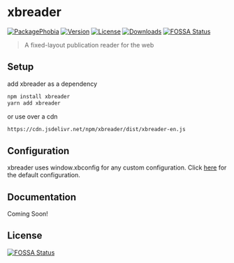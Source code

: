 # xbreader

[![PackagePhobia](https://badgen.net/packagephobia/install/xbreader)](https://packagephobia.now.sh/result?p=xbreader)
[![Version](https://badgen.net/npm/v/xbreader)](https://www.npmjs.com/package/xbreader)
[![License](https://badgen.net/npm/license/xbreader)](https://www.npmjs.com/package/xbreader)
[![Downloads](https://badgen.net/npm/dt/xbreader)](https://www.npmjs.com/package/xbreader)
[![FOSSA Status](https://app.fossa.io/api/projects/git%2Bgithub.com%2Fchocolatkey%2Fxbreader.svg?type=shield)](https://app.fossa.io/projects/git%2Bgithub.com%2Fchocolatkey%2Fxbreader?ref=badge_shield)

> A fixed-layout publication reader for the web

## Setup

add xbreader as a dependency
```bash
npm install xbreader
yarn add xbreader
```

or use over a cdn
```bash
https://cdn.jsdelivr.net/npm/xbreader/dist/xbreader-en.js
```

## Configuration

xbreader uses window.xbconfig for any custom configuration. Click [here](https://github.com/chocolatkey/xbreader/blob/master/src/app/components/Reader.ts#L78) for the default configuration.

## Documentation

Coming Soon!


## License
[![FOSSA Status](https://app.fossa.io/api/projects/git%2Bgithub.com%2Fchocolatkey%2Fxbreader.svg?type=large)](https://app.fossa.io/projects/git%2Bgithub.com%2Fchocolatkey%2Fxbreader?ref=badge_large)